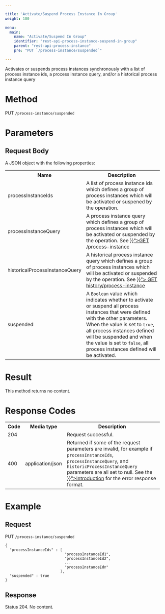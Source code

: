 ```yaml
---

title: 'Activate/Suspend Process Instance In Group'
weight: 180

menu:
  main:
    name: "Activate/Suspend In Group"
    identifier: "rest-api-process-instance-suspend-in-group"
    parent: "rest-api-process-instance"
    pre: "PUT `/process-instance/suspended`"

---
```



Activates or suspends process instances synchronously with a list of process 
instance ids, a process instance query, and/or a historical process instance 
query

# Method

PUT `/process-instance/suspended`

# Parameters

## Request Body

A JSON object with the following properties:

<table class="table table-striped">
  <tr>
    <th>Name</th>
    <th>Description</th>
  </tr>
  <tr>
    <td>processInstanceIds</td>
    <td>A list of process instance ids which defines a group of process instances which will be activated or suspened by the operation.</td>
  </tr>
  <tr>
    <td>processInstanceQuery</td>
    <td>A process instance query which defines a group of process instances which will be activated or suspended by the operation. See <a href="{{< relref "reference/rest/process-instance/get-query.md" >}}">GET /process-instance </a></td>
  </tr>
  <tr>
    <td>historicalProcessInstanceQuery</td>
    <td>A historical process instance query which defines a group of process instances which will be activated or suspended by the operation. See <a href="{{< relref "reference/rest/history/process-instance/get-process-instance-query.md" >}}"> GET history/process-instance </a> </td>
  </tr>   
  <tr>
    <td>suspended</td>
    <td>A <code>Boolean</code> value which indicates whether to activate or suspend all process instances that were defined with the other parameters.  When the value is set to <code>true</code>, all process instances defined will be suspended and when the value is set to <code>false</code>, all process instances defined will be activated.</td>
  </tr>
</table>


# Result

This method returns no content.

  
# Response Codes

<table class="table table-striped">
  <tr>
    <th>Code</th>
    <th>Media type</th>
    <th>Description</th>
  </tr>
  <tr>
    <td>204</td>
    <td></td>
    <td>Request successful.</td>
  </tr>
  <tr>
    <td>400</td>
    <td>application/json</td>
    <td>Returned if some of the request parameters are invalid, for example if <code>processInstanceIds</code>, <code>processInstanceQuery</code>, and <code>historicProcessInstanceQuery</code> parameters are all set to null. See the <a href="{{< relref "reference/rest/overview/index.md#error-handling" >}}">Introduction</a> for the error response format.</td>
  </tr>
</table>

  
# Example

## Request

PUT `/process-instance/suspended`
  
    {
      "processInstanceIds" : [
                               "processInstanceId1",  
                               "processInstanceId2",  
                               ...
                               "processInstanceIdn"  
                             ],
      "suspended" : true
    }
     
## Response
    
Status 204. No content.